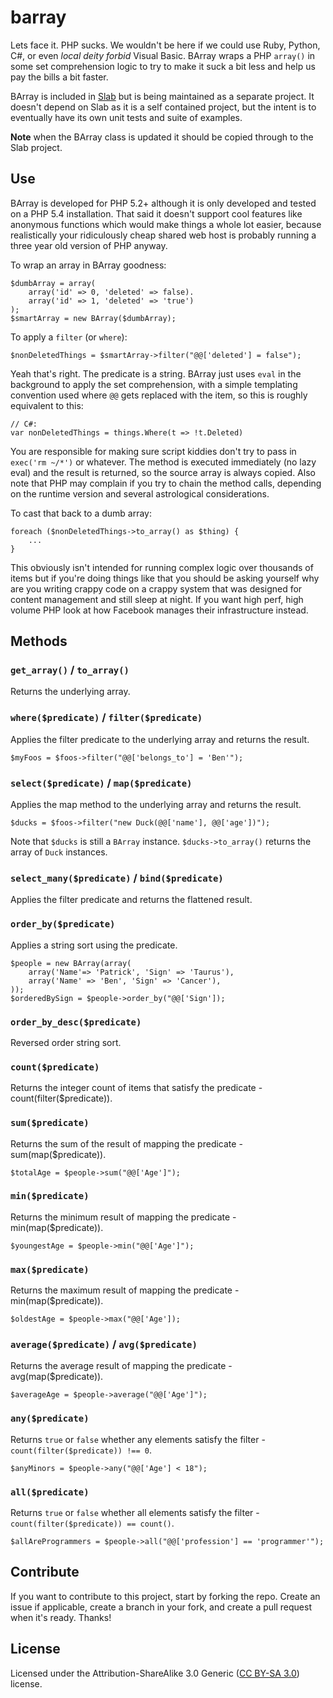 barray
======

Lets face it. PHP sucks. We wouldn't be here if we could use Ruby, Python, C#, or even *local deity forbid* Visual Basic. BArray wraps a PHP `array()` in some set comprehension logic to try to make it suck a bit less and help us pay the bills a bit faster.

BArray is included in [Slab](https://github.com/slab-php/slab) but is being maintained as a separate project. It doesn't depend on Slab as it is a self contained project, but the intent is to eventually have its own unit tests and suite of examples.

**Note** when the BArray class is updated it should be copied through to the Slab project.

## Use

BArray is developed for PHP 5.2+ although it is only developed and tested on a PHP 5.4 installation. That said it doesn't support cool features like anonymous functions which would make things a whole lot easier, because realistically your ridiculously cheap shared web host is probably running a three year old version of PHP anyway.

To wrap an array in BArray goodness:

	$dumbArray = array(
		array('id' => 0, 'deleted' => false).
		array('id' => 1, 'deleted' => 'true')
	);
	$smartArray = new BArray($dumbArray);

To apply a `filter` (or `where`):

	$nonDeletedThings = $smartArray->filter("@@['deleted'] = false");

Yeah that's right. The predicate is a string. BArray just uses `eval` in the background to apply the set comprehension, with a simple templating convention used where `@@` gets replaced with the item, so this is roughly equivalent to this:

	// C#:
	var nonDeletedThings = things.Where(t => !t.Deleted)

You are responsible for making sure script kiddies don't try to pass in `exec('rm ~/*')` or whatever. The method is executed immediately (no lazy eval) and the result is returned, so the source array is always copied. Also note that PHP may complain if you try to chain the method calls, depending on the runtime version and several astrological considerations.

To cast that back to a dumb array:

	foreach ($nonDeletedThings->to_array() as $thing) {
		...
	}

This obviously isn't intended for running complex logic over thousands of items but if you're doing things like that you should be asking yourself why are you writing crappy code on a crappy system that was designed for content management and still sleep at night. If you want high perf, high volume PHP look at how Facebook manages their infrastructure instead.

## Methods

### `get_array()` / `to_array()`
Returns the underlying array.

### `where($predicate)` / `filter($predicate)`
Applies the filter predicate to the underlying array and returns the result.

	$myFoos = $foos->filter("@@['belongs_to'] = 'Ben'");

### `select($predicate)` / `map($predicate)`
Applies the map method to the underlying array and returns the result.

	$ducks = $foos->filter("new Duck(@@['name'], @@['age'])");

Note that `$ducks` is still a `BArray` instance. `$ducks->to_array()` returns the array of `Duck` instances.

### `select_many($predicate)` / `bind($predicate)`
Applies the filter predicate and returns the flattened result.

### `order_by($predicate)`
Applies a string sort using the predicate.

	$people = new BArray(array(
		array('Name'=> 'Patrick', 'Sign' => 'Taurus'),
		array('Name' => 'Ben', 'Sign' => 'Cancer'),
	));
	$orderedBySign = $people->order_by("@@['Sign']);

### `order_by_desc($predicate)`
Reversed order string sort.

### `count($predicate)`
Returns the integer count of items that satisfy the predicate - count(filter($predicate)).

### `sum($predicate)`
Returns the sum of the result of mapping the predicate - sum(map($predicate)).

	$totalAge = $people->sum("@@['Age']");

### `min($predicate)`
Returns the minimum result of mapping the predicate - min(map($predicate)).

	$youngestAge = $people->min("@@['Age']");

### `max($predicate)`
Returns the maximum result of mapping the predicate - min(map($predicate)).

	$oldestAge = $people->max("@@['Age']);

### `average($predicate)` / `avg($predicate)`
Returns the average result of mapping the predicate - avg(map($predicate)).

	$averageAge = $people->average("@@['Age']");

### `any($predicate)`
Returns `true` or `false` whether any elements satisfy the filter - `count(filter($predicate)) !== 0`.

	$anyMinors = $people->any("@@['Age'] < 18");

### `all($predicate)`
Returns `true` or `false` whether all elements satisfy the filter - `count(filter($predicate)) == count()`.

	$allAreProgrammers = $people->all("@@['profession'] == 'programmer'");


## Contribute

If you want to contribute to this project, start by forking the repo. Create an issue if applicable, create a branch in your fork, and create a pull request when it's ready. Thanks!


## License

Licensed under the Attribution-ShareAlike 3.0 Generic ([CC BY-SA 3.0](http://creativecommons.org/licenses/by-sa/3.0/)) license.

